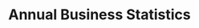 ---
schema: default
title: Annual Business Statistics
organization: Renfrewshire Council
notes: >-
    Scottish Annual Business Survey 2017 (June 2019 release)- filtered for Renfrewshire.Scottish Annual Business Statistics (SABS), which is largely sourced to the Annual Business Survey, provides data mainly on the Production (including Manufacturing), Construction and Service Sectors in Scotland. The main sectors not covered are the financial sector &amp; parts of agriculture and the public sector. Data are classified according to industry group and geographical area. All figures are at current prices.Variables include employment, employees, turnover, purchases of goods &amp; services, approximate gross value added (GVA), gross wages &amp; salaries, labour costs, total output and number of business units. GVA per head, gross wages &amp; salaries per head and labour costs per head are also available.
resources:
  - name: Annual Business Statistics TABLE
  - url: >-
      
  - format: TABLE
license: 
category:

  - Renfrewshire
  - Open Data
  - Business and Economy
maintainer: Renfrewshire Council
maintainer_email: someone@example.com
---